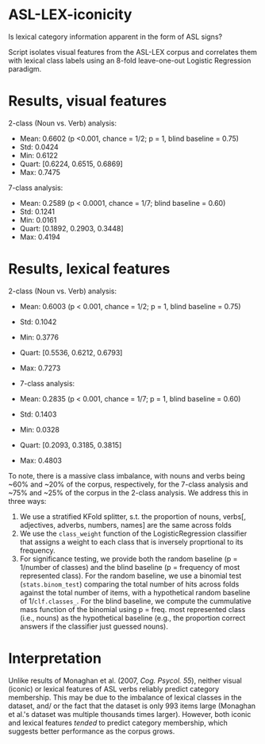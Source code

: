# ASL-LEX-iconicity
Is lexical category information apparent in the form of ASL signs?

Script isolates visual features from the ASL-LEX corpus and correlates them with lexical class labels using an 8-fold leave-one-out Logistic Regression paradigm. 

# Results, visual features
2-class (Noun vs. Verb) analysis:
- Mean:    0.6602 (p <0.001, chance = 1/2; p = 1, blind baseline = 0.75)
- Std:     0.0424
- Min:     0.6122
- Quart:   [0.6224, 0.6515, 0.6869]
- Max:     0.7475

7-class analysis:
- Mean: 0.2589 (p < 0.0001, chance = 1/7; blind baseline = 0.60)
- Std:  0.1241
- Min:  0.0161
- Quart:  [0.1892, 0.2903, 0.3448]
- Max:  0.4194

# Results, lexical features
2-class (Noun vs. Verb) analysis:
- Mean:    0.6003 (p < 0.001, chance = 1/2; p = 1, blind baseline = 0.75)
- Std:     0.1042
- Min:     0.3776
- Quart:   [0.5536, 0.6212, 0.6793]
- Max:     0.7273

- 7-class analysis:
- Mean:    0.2835 (p < 0.001, chance = 1/7; p = 1, blind baseline = 0.60)
- Std:     0.1403
- Min:     0.0328
- Quart:   [0.2093, 0.3185, 0.3815]
- Max:     0.4803

To note, there is a massive class imbalance, with nouns and verbs being ~60% and ~20% of the corpus, respectively, for the 7-class analysis and ~75% and ~25% of the corpus in the 2-class analysis. We address this in three ways:
1. We use a stratified KFold splitter, s.t. the proportion of nouns, verbs[, adjectives, adverbs, numbers, names] are the same across folds
2. We use the ```class_weight``` function of the LogisticRegression classifier that assigns a weight to each class that is inversely proprtional to its frequency. 
3. For  significance testing, we provide both the random baseline (p = 1/number of classes) and the blind baseline (p = frequency of most represented class). For the random baseline, we use a binomial test (```stats.binom_test```) comparing the total number of hits across folds against the total number of items, with a hypothetical random baseline of 1/```clf.classes_```. For the blind baseline, we compute the cummulative mass function of the binomial using p = freq. most represented class (i.e., nouns) as the hypothetical baseline (e.g., the proportion correct answers if the classifier just guessed nouns).

# Interpretation
Unlike results of Monaghan et al. (2007, *Cog. Psycol. 55*), neither visual (iconic) or lexical features of ASL verbs reliably predict category membership. This may be due to the imbalance of lexical classes in the dataset, and/ or the fact that the dataset is only 993 items large (Monaghan et al.'s dataset was multiple thousands times larger). However, both iconic and lexical features *tended* to predict category membership, which suggests better performance as the corpus grows. 
